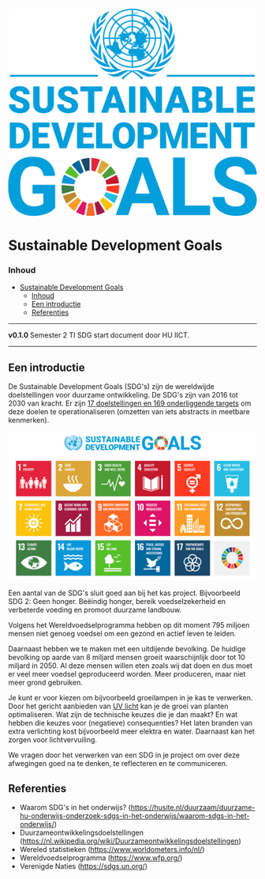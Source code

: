 ![logo](./img/SustainableDevelopmentGoalsLogo.svg) [](logo-id)

# Sustainable Development Goals[](title-id)

### Inhoud[](toc-id)

- [Sustainable Development Goals](#sustainable-development-goals)
    - [Inhoud](#inhoud)
  - [Een introductie](#een-introductie)
  - [Referenties](#referenties)

---

**v0.1.0 [](version-id)** Semester 2 TI SDG start document door HU IICT[](author-id).

---

## Een introductie

De Sustainable Development Goals (SDG's) zijn de wereldwijde doelstellingen voor duurzame ontwikkeling. De SDG's zijn van 2016 tot 2030 van kracht. Er zijn [17 doelstellingen en 169 onderliggende targets](https://sdgs.un.org/goals) om deze doelen te operationaliseren (omzetten van iets abstracts in meetbare kenmerken).

![Een diagram met de 17 duurzameontwikkelingsdoelen](./img/Sustainable_Development_Goals.png)

Een aantal van de SDG's sluit goed aan bij het kas project. Bijvoorbeeld SDG 2: Geen honger. Beëindig honger, bereik voedselzekerheid en verbeterde voeding en promoot duurzame landbouw.

Volgens het Wereldvoedselprogramma hebben op dit moment 795 miljoen mensen niet genoeg voedsel om een gezond en actief leven te leiden. 

Daarnaast hebben we te maken met een uitdijende bevolking. De huidige bevolking op aarde van 8 miljard mensen groeit waarschijnlijk door tot 10 miljard in 2050. Al deze mensen willen eten zoals wij dat doen en dus moet er veel meer voedsel geproduceerd worden. Meer produceren, maar niet meer grond gebruiken.

Je kunt er voor kiezen om bijvoorbeeld groeilampen in je kas te verwerken. Door het gericht aanbieden van [UV licht](./hardware-interfacing/communicatie/analoog-en-digitaal/ADC/README.md) kan je de groei van planten optimaliseren. Wat zijn de technische keuzes die je dan maakt? En wat hebben die keuzes voor (negatieve) consequenties? Het laten branden van extra verlichting kost bijvoorbeeld meer elektra en water. Daarnaast kan het zorgen voor lichtvervuiling. 

We vragen door het verwerken van een SDG in je project om over deze afwegingen goed na te denken, te reflecteren en te communiceren.

## Referenties

* Waarom SDG's in het onderwijs? (<https://husite.nl/duurzaam/duurzame-hu-onderwijs-onderzoek-sdgs-in-het-onderwijs/waarom-sdgs-in-het-onderwijs/>)
* Duurzameontwikkelingsdoelstellingen (<https://nl.wikipedia.org/wiki/Duurzameontwikkelingsdoelstellingen>)
* Wereled statistieken (<https://www.worldometers.info/nl/>)
* Wereldvoedselprogramma (<https://www.wfp.org/>)
* Verenigde Naties (<https://sdgs.un.org/>)